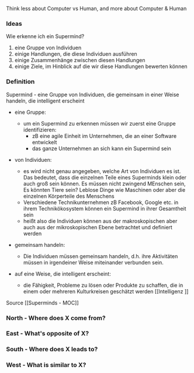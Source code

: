 Think less about Computer vs Human, and more about Computer & Human

### Ideas

Wie erkenne ich ein Supermind?
1.  eine Gruppe von Individuen
2.  einige Handlungen, die diese Individuen ausführen
3.  einige Zusammenhänge zwischen diesen Handlungen
4.  einige Ziele, im Hinblick auf die wir diese Handlungen bewerten können


### Definition 
Supermind - eine Gruppe von Individuen, die gemeinsam in einer Weise handeln, die intelligent erscheint
*  eine Gruppe: 
	* um ein Supermind zu erkennen müssen wir zuerst eine Gruppe identifizieren: 
		-   zB eine agile Einheit im Unternehmen, die an einer Software entwickelt
		-   das ganze Unternehmen an sich kann ein Supermind sein

*  von Individuen: 
	* es wird nicht genau angegeben, welche Art von Individuen es ist. Das bedeutet, dass die einzelnen Teile eines Superminds klein oder auch groß sein können. Es müssen nicht zwingend MEnschen sein, Es könnten Tiere sein? Leblose Dinge wie Maschinen oder aber die einzelnen Körperteile des Menschens
	-   Verschiedene Technikunternehmen zB Facebook, Google etc. in ihrem Technikökosystem können ein Supermind in ihrer Gesamtheit sein
	* heißt also die Individuen können aus der makroskopischen aber auch aus der mikroskopischen Ebene betrachtet und definiert werden

* gemeinsam handeln: 
	* Die Individuen müssen gemeinsam handeln, d.h. ihre Aktivitäten müssen in irgendeiner Weise miteinander verbunden sein.

* auf eine Weise, die intelligent erscheint: 
	* die Fähigkeit, Probleme zu lösen oder Produkte zu schaffen, die in einem oder mehreren Kulturkreisen geschätzt werden [[Intelligenz ]]


Source [[Superminds - MOC]]


### North - Where does X come from?

### East - What's opposite of X?

### South - Where does X leads to?

### West - What is similar to X?
